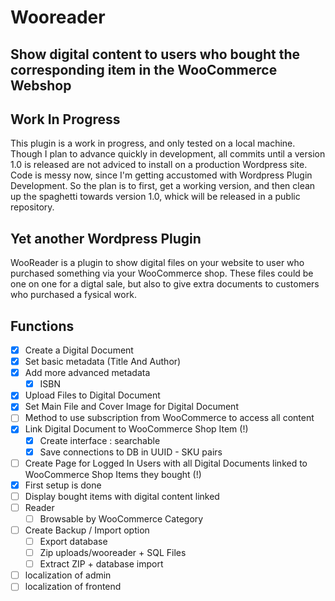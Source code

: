 # Wooreader
## Show digital content to users who bought the corresponding item in the WooCommerce Webshop
## Work In Progress 
This plugin is a work in progress, and only tested on a local machine.
Though I plan to advance quickly in development, all commits until a version 1.0 is released are not adviced to install on a production Wordpress site.
Code is messy now, since I'm getting accustomed with Wordpress Plugin Development. So the plan is to first, get a working version, and then clean up the spaghetti towards version 1.0, whick will be released in a public repository.
## Yet another Wordpress Plugin
WooReader is a plugin to show digital files on your website to user who purchased something via your WooCommerce shop.
These files could be one on one for a digtal sale, but also to give extra documents to customers who purchased a fysical work.
## Functions
 - [x] Create a Digital Document
 - [x] Set basic metadata (Title And Author)
 - [x] Add more advanced metadata
   - [x] ISBN
 - [x] Upload Files to Digital Document
 - [x] Set Main File and Cover Image for Digital Document
 - [ ] Method to use subscription from WooCommerce to access all content
 - [x] Link Digital Document to WooCommerce Shop Item (!)
 	- [x] Create interface : searchable
 	- [x] Save connections to DB in UUID - SKU pairs
 - [ ] Create Page for Logged In Users with all Digital Documents linked to WooCommerce Shop Items they bought (!)
  - [x] First setup is done
  - [ ] Display bought items with digital content linked
 - [ ] Reader
   - [ ] Browsable by WooCommerce Category
 - [ ] Create Backup / Import option
 	- [ ] Export database
 	- [ ] Zip uploads/wooreader + SQL Files
 	- [ ] Extract ZIP + database import
 - [ ] localization of admin
 - [ ] localization of frontend